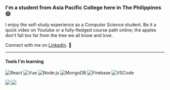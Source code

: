 ### I'm a student from Asia Pacific College here in The Philippines 😄

I enjoy the self-study experience as a Computer Science student. Be it a quick video on Youtube or a fully-fledged course path online; the apples don't fall too far from the tree we all know and love.

Connect with me on [LinkedIn](https://www.linkedin.com/in/julian-terry-bass-601434192/). 💬

---

#### Tools I'm learning

![React](https://img.shields.io/badge/React-informational?style=flat&logo=React&logoColor=black&color=61DAFB)
![Vue](https://img.shields.io/badge/Vue-informational?style=flat&logo=Vue.js&logoColor=white&color=4FC08D)
![Node.js](https://img.shields.io/badge/Node.js-informational?style=flat&logo=Node.js&logoColor=white&color=339933)
![MongoDB](https://img.shields.io/badge/MongoDB-informational?style=flat&logo=MongoDB&logoColor=white&color=47A248)
![Firebase](https://img.shields.io/badge/Firebase-informational?style=flat&logo=Firebase&logoColor=white&color=FFCA28)
![VSCode](https://img.shields.io/badge/VSCode-informational?style=flat&logo=VisualStudioCode&logoColor=white&color=007ACC)

<a href="https://github.com/anuraghazra/github-readme-stats">
  <img align="left" src="https://github-readme-stats.vercel.app/api?username=JulianSegunderaBass&count_private=true&include_all_commits=TRUE&custom_title=My Stats&show_icons=true&hide_border=TRUE&theme=github_dark" />
</a>
<a href="https://github.com/anuraghazra/github-readme-stats">
  <img align="left" src="https://github-readme-stats.vercel.app/api/top-langs/?username=JulianSegunderaBass&layout=compact&hide=html,Hack&langs_count=6&hide_border=TRUE&card_width=230&theme=github_dark" />
</a>
